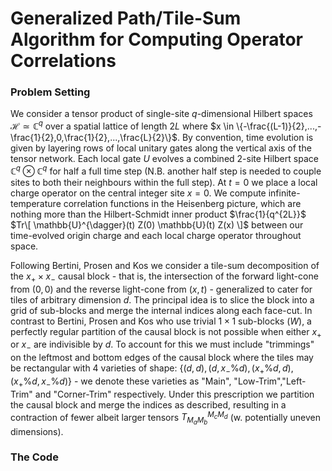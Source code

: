 # Generalized Path/Tile-Sum Algorithm for Computing Operator Correlations 

### Problem Setting

We consider a tensor product of single-site $q$-dimensional Hilbert spaces $\mathcal{H} \simeq \mathbb{C}^q$ over a spatial lattice of length $2L$ where $x \in \{-\frac{(L-1)}{2},...,-\frac{1}{2},0,\frac{1}{2},...,\frac{L}{2}\}$. By convention, time evolution is given by layering rows of local unitary gates along the vertical axis of the tensor network. Each local gate $U$ evolves a combined 2-site Hilbert space $\mathbb{C}^q \otimes \mathbb{C}^q$ for half a full time step (N.B. another half step is needed to couple sites to both their neighbours within the full step). At $t=0$ we place a local charge operator on the central integer site $x=0$. We compute infinite-temperature correlation functions in the Heisenberg picture, which are nothing more than the Hilbert-Schmidt inner product $\frac{1}{q^{2L}}$ $Tr\[ \mathbb{U}^{\dagger}(t) Z(0) \mathbb{U}(t) Z(x) \]$ between our time-evolved origin charge and each local charge operator throughout space.

Following Bertini, Prosen and Kos we consider a tile-sum decomposition of the $x_{+} \times x_{-}$ causal block - that is, the intersection of the forward light-cone from $(0,0)$ and the reverse light-cone from $(x,t)$ - generalized to cater for tiles of arbitrary dimension $d$. The principal idea is to slice the block into a grid of sub-blocks and merge the internal indices along each face-cut. In contrast to Bertini, Prosen and Kos who use trivial $1\times 1$ sub-blocks ($W$), a perfectly regular partition of the causal block is not possible when either $x_{+}$ or $x_{-}$ are indivisible by $d$. To account for this we must include "trimmings" on the leftmost and bottom edges of the causal block where the tiles may be rectangular with 4 varieties of shape: $\{(d, d),(d, x_{-}\%d),(x_{+}\%d, d),(x_{+}\%d, x_{-}\%d)\}$ - we denote these varieties as "Main", "Low-Trim","Left-Trim" and "Corner-Trim" respectively. Under this prescription we partition the causal block and merge the indices as described, resulting in a contraction of fewer albeit larger tensors $T_{M_{a}M_{b}}^{M_{c}M_{d}}$ (w. potentially uneven dimensions).

### The Code

